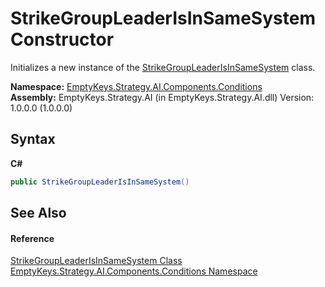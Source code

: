 # StrikeGroupLeaderIsInSameSystem Constructor 
 

Initializes a new instance of the <a href="T_EmptyKeys_Strategy_AI_Components_Conditions_StrikeGroupLeaderIsInSameSystem">StrikeGroupLeaderIsInSameSystem</a> class.

**Namespace:**&nbsp;<a href="N_EmptyKeys_Strategy_AI_Components_Conditions">EmptyKeys.Strategy.AI.Components.Conditions</a><br />**Assembly:**&nbsp;EmptyKeys.Strategy.AI (in EmptyKeys.Strategy.AI.dll) Version: 1.0.0.0 (1.0.0.0)

## Syntax

**C#**<br />
``` C#
public StrikeGroupLeaderIsInSameSystem()
```


## See Also


#### Reference
<a href="T_EmptyKeys_Strategy_AI_Components_Conditions_StrikeGroupLeaderIsInSameSystem">StrikeGroupLeaderIsInSameSystem Class</a><br /><a href="N_EmptyKeys_Strategy_AI_Components_Conditions">EmptyKeys.Strategy.AI.Components.Conditions Namespace</a><br />